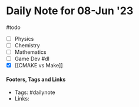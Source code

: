 
# Daily Note for 08-Jun '23
#todo
- [ ] Physics
- [ ] Chemistry
- [ ] Mathematics
- [ ] Game Dev
#dl 
- [x] [[CMAKE vs Make]]

#### Footers, Tags and Links
- Tags: #dailynote 
- Links: 

[^1]: